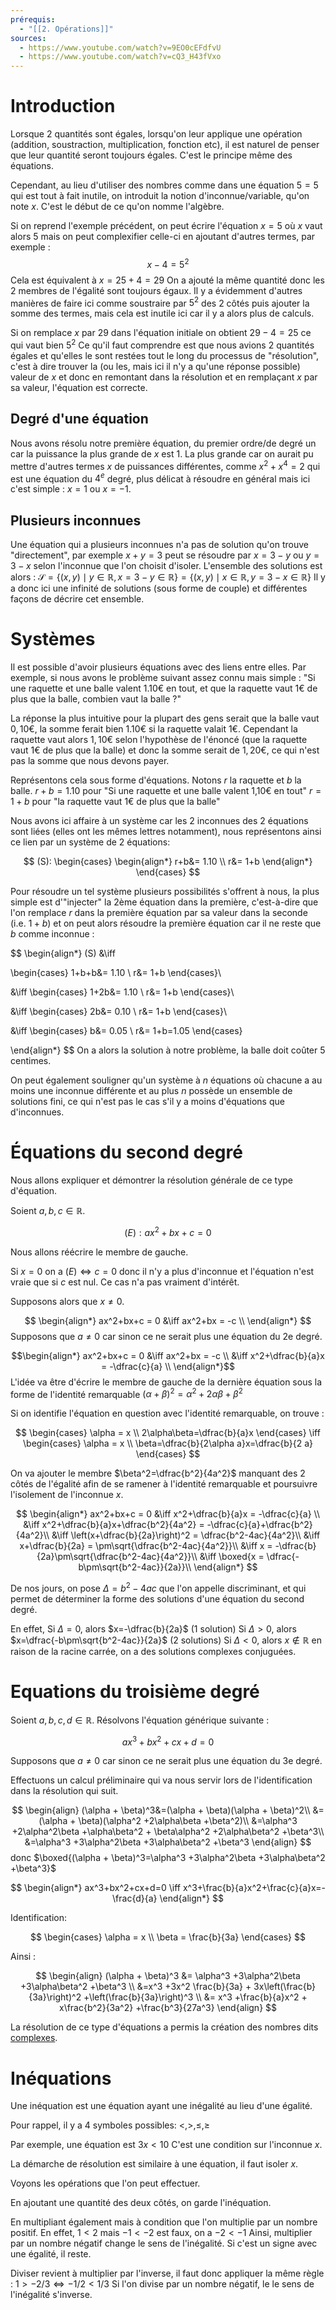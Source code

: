 ```yaml
---
prérequis:
  - "[[2. Opérations]]"
sources:
  - https://www.youtube.com/watch?v=9EO0cEFdfvU
  - https://www.youtube.com/watch?v=cQ3_H43fVxo
---
```

# Introduction
Lorsque 2 quantités sont égales, lorsqu'on leur applique une opération (addition, soustraction, multiplication, fonction etc), il est naturel de penser que leur quantité seront toujours égales.
C'est le principe même des équations.

Cependant, au lieu d'utiliser des nombres comme dans une équation $5=5$ qui est tout à fait inutile, on introduit la notion d'inconnue/variable, qu'on note $x$. C'est le début de ce qu'on nomme l'algèbre.

Si on reprend l'exemple précédent, on peut écrire l'équation $x=5$ où $x$ vaut alors $5$ mais on peut complexifier celle-ci en ajoutant d'autres termes, par exemple :
$$x-4=5^2$$
Cela est équivalent à $x=25+4=29$
On a ajouté la même quantité donc les 2 membres de l'égalité sont toujours égaux.
Il y a évidemment d'autres manières de faire ici comme soustraire par $5^2$ des 2 côtés puis ajouter la somme des termes, mais cela est inutile ici car il y a alors plus de calculs.

Si on remplace $x$ par $29$ dans l'équation initiale on obtient $29-4=25$ ce qui vaut bien $5^2$
Ce qu'il faut comprendre est que nous avions 2 quantités égales et qu'elles le sont restées tout le long du processus de "résolution", c'est à dire trouver la (ou les, mais ici il n'y a qu'une réponse possible) valeur de $x$ et donc en remontant dans la résolution et en remplaçant $x$ par sa valeur, l'équation est correcte.

## Degré d'une équation
Nous avons résolu notre première équation, du premier ordre/de degré un car la puissance la plus grande de $x$ est $1$. La plus grande car on aurait pu mettre d'autres termes $x$ de puissances différentes, comme $x^2+x^4=2$ qui est une équation du $4^e$ degré, plus délicat à résoudre en général mais ici c'est simple : $x=1$ ou $x=-1$.

## Plusieurs inconnues
Une équation qui a plusieurs inconnues n'a pas de solution qu'on trouve "directement", par exemple
$x+y=3$ peut se résoudre par $x=3-y$ ou $y=3-x$ selon l'inconnue que l'on choisit d'isoler.
L'ensemble des solutions est alors : $\mathcal S=\{(x,y) \mid y\in \mathbb{R}, x=3-y \in \mathbb{R} \}=\{(x,y) \mid x\in \mathbb{R}, y=3-x \in \mathbb{R} \}$
Il y a donc ici une infinité de solutions (sous forme de couple) et différentes façons de décrire cet ensemble.

# Systèmes
Il est possible d'avoir plusieurs équations avec des liens entre elles.
Par exemple, si nous avons le problème suivant assez connu mais simple : 
"Si une raquette et une balle valent 1.10€ en tout, et que la raquette vaut 1€ de plus que la balle, combien vaut la balle ?"

La réponse la plus intuitive pour la plupart des gens serait que la balle vaut $0,10€$, la somme ferait bien $1.10€$ si la raquette valait $1€$.
Cependant la raquette vaut alors $1,10€$ selon l'hypothèse de l'énoncé (que la raquette vaut 1€ de plus que la balle) et donc la somme serait de $1,20€$, ce qui n'est pas la somme que nous devons payer.

Représentons cela sous forme d'équations. Notons $r$ la raquette et $b$ la balle.
$r+b=1.10$ pour "Si une raquette et une balle valent 1,10€ en tout"
$r=1+b$ pour "la raquette vaut 1€ de plus que la balle"

Nous avons ici affaire à un système car les 2 inconnues des 2 équations sont liées (elles ont les mêmes lettres notamment), nous représentons ainsi ce lien par un système de 2 équations:

$$
(S):
\begin{cases}
\begin{align*}
r+b&= 1.10 \\
r&= 1+b
\end{align*}
\end{cases}
$$

Pour résoudre un tel système plusieurs possibilités s'offrent à nous, la plus simple est d'"injecter" la 2ème équation dans la première, c'est-à-dire que l'on remplace $r$ dans la première équation par sa valeur dans la seconde (i.e. $1+b$) et on peut alors résoudre la première équation car il ne reste que $b$ comme inconnue :

$$
\begin{align*}
(S) &\iff

\begin{cases}
1+b+b&= 1.10 \\
r&= 1+b
\end{cases}\\

&\iff
\begin{cases}
1+2b&= 1.10 \\
r&= 1+b
\end{cases}\\

&\iff
\begin{cases}
2b&= 0.10 \\
r&= 1+b
\end{cases}\\

&\iff
\begin{cases}
b&= 0.05 \\
r&= 1+b=1.05
\end{cases}

\end{align*}
$$
On a alors la solution à notre problème, la balle doit coûter $5$ centimes.

On peut également souligner qu'un système à $n$ équations où chacune a au moins une inconnue différente et au plus $n$ possède un ensemble de solutions fini, ce qui n'est pas le cas s'il y a moins d'équations que d'inconnues.

# Équations du second degré
Nous allons expliquer et démontrer la résolution générale de ce type d'équation.

Soient $a,b,c\in \mathbb{R}$.

$$
(E):ax^2+bx+c=0
$$

Nous allons réécrire le membre de gauche.

Si $x=0$ on a $(E) \iff c=0$ donc il n'y a plus d'inconnue et l'équation n'est vraie que si $c$ est nul. Ce cas n'a pas vraiment d'intérêt.

Supposons alors que $x\neq 0$.

$$
\begin{align*}
ax^2+bx+c = 0
&\iff ax^2+bx = -c \\
\end{align*}
$$
Supposons que $a \neq 0$ car sinon ce ne serait plus une équation du 2e degré.

$$\begin{align*}
ax^2+bx+c = 0
&\iff ax^2+bx = -c \\
&\iff x^2+\dfrac{b}{a}x = -\dfrac{c}{a} \\
\end{align*}$$
L'idée va être d'écrire le membre de gauche de la dernière équation sous la forme de l'identité remarquable $(\alpha+\beta)^2=\alpha^2+2\alpha\beta+\beta^2$

Si on identifie l'équation en question avec l'identité remarquable, on trouve :

$$
\begin{cases}
\alpha = x \\
2\alpha\beta=\dfrac{b}{a}x
\end{cases}
\iff
\begin{cases}
\alpha = x \\
\beta=\dfrac{b}{2\alpha a}x=\dfrac{b}{2 a}
\end{cases}
$$

On va ajouter le membre $\beta^2=\dfrac{b^2}{4a^2}$ manquant des 2 côtés de l'égalité afin de se ramener à l'identité remarquable et poursuivre l'isolement de l'inconnue $x$.

$$
\begin{align*}
ax^2+bx+c = 0
&\iff x^2+\dfrac{b}{a}x = -\dfrac{c}{a} \\
&\iff x^2+\dfrac{b}{a}x+\dfrac{b^2}{4a^2} = -\dfrac{c}{a}+\dfrac{b^2}{4a^2}\\
&\iff \left(x+\dfrac{b}{2a}\right)^2 = \dfrac{b^2-4ac}{4a^2}\\
&\iff x+\dfrac{b}{2a} = \pm\sqrt{\dfrac{b^2-4ac}{4a^2}}\\
&\iff x = -\dfrac{b}{2a}\pm\sqrt{\dfrac{b^2-4ac}{4a^2}}\\
&\iff \boxed{x = \dfrac{-b\pm\sqrt{b^2-4ac}}{2a}}\\
\end{align*}
$$

De nos jours, on pose $\Delta=b^2-4ac$ que l'on appelle discriminant, et qui permet de déterminer la forme des solutions d'une équation du second degré.

En effet, 
Si $\Delta=0$, alors $x=-\dfrac{b}{2a}$ (1 solution)
Si $\Delta>0$, alors $x=\dfrac{-b\pm\sqrt{b^2-4ac}}{2a}$ (2 solutions)
Si $\Delta < 0$, alors $x\not\in \mathbb{R}$ en raison de la racine carrée, on a des solutions complexes conjuguées.

# Equations du troisième degré
Soient $a,b,c,d \in \mathbb{R}$.
Résolvons l'équation générique suivante :

$$
ax^3+bx^2+cx+d=0
$$

Supposons que $a \neq 0$ car sinon ce ne serait plus une équation du 3e degré.

Effectuons un calcul préliminaire qui va nous servir lors de l'identification dans la résolution qui suit.

$$
\begin{align}
(\alpha + \beta)^3&=(\alpha + \beta)(\alpha + \beta)^2\\
&=(\alpha + \beta)(\alpha^2 +2\alpha\beta +\beta^2)\\
&=\alpha^3 +2\alpha^2\beta +\alpha\beta^2 + \beta\alpha^2 +2\alpha\beta^2 +\beta^3\\
&=\alpha^3 +3\alpha^2\beta +3\alpha\beta^2 +\beta^3
\end{align}
$$
donc $\boxed{(\alpha + \beta)^3=\alpha^3 +3\alpha^2\beta +3\alpha\beta^2 +\beta^3}$

$$
\begin{align*}
ax^3+bx^2+cx+d=0 \iff x^3+\frac{b}{a}x^2+\frac{c}{a}x=-\frac{d}{a}
\end{align*}
$$

Identification:

$$
\begin{cases}
\alpha = x \\
\beta = \frac{b}{3a}
\end{cases}
$$

Ainsi :

$$
\begin{align}
(\alpha + \beta)^3 &= \alpha^3 +3\alpha^2\beta +3\alpha\beta^2 +\beta^3 \\
&=x^3 +3x^2 \frac{b}{3a} + 3x\left(\frac{b}{3a}\right)^2 +\left(\frac{b}{3a}\right)^3 \\
&= x^3 +\frac{b}{a}x^2 + x\frac{b^2}{3a^2} +\frac{b^3}{27a^3}
\end{align}
$$

La résolution de ce type d'équations a permis la création des nombres dits [complexes](9.%20Complexes.md).

# Inéquations
Une inéquation est une équation ayant une inégalité au lieu d'une égalité.

Pour rappel, il y a 4 symboles possibles: $<,>,\leq,\geq$

Par exemple, une équation est $3x<10$
C'est une condition sur l'inconnue $x$.

La démarche de résolution est similaire à une équation, il faut isoler $x$.

Voyons les opérations que l'on peut effectuer.

En ajoutant une quantité des deux côtés, on garde l'inéquation.

En multipliant également mais à condition que l'on multiplie par un nombre positif.
En effet, $1<2$ mais $-1<-2$ est faux, on a $-2<-1$
Ainsi, multiplier par un nombre négatif change le sens de l'inégalité.
Si c'est un signe avec une égalité, il reste.

Diviser revient à multiplier par l'inverse, il faut donc appliquer la même règle :
$1>-2/3 \iff -1/2<1/3$
Si l'on divise par un nombre négatif, le le sens de l'inégalité s'inverse.